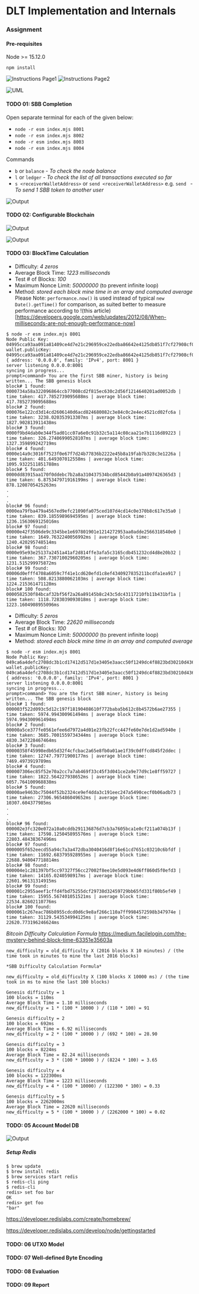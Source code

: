 # DLT Implementation and Internals

### Assignment

#### Pre-requisites

Node >= 15.12.0

`npm install`

![Instructions Page1](https://user-images.githubusercontent.com/4486133/127739369-28363a53-21f8-4167-85a8-b12a899da771.png)
![Instructions Page2](https://user-images.githubusercontent.com/4486133/127739370-b765b286-39d7-4467-a4b9-7a30b87bae73.png)

![UML](https://user-images.githubusercontent.com/4486133/127739481-4e19ce74-933b-45b4-b731-a0d6fe90d57d.png)

#### TODO 01: SBB Completion

Open separate terminal for each of the given below:

- `node -r esm index.mjs 8001`
- `node -r esm index.mjs 8002`
- `node -r esm index.mjs 8003`
- `node -r esm index.mjs 8004`

Commands

- `b` or `balance` - _To check the node balance_
- `l` or `ledger` - _To check the list of all transactions executed so far_
- `s <receiverWalletAddress>` or `send <receiverWalletAddress>` e.g. `send ` - _To send 1 SBB token to another user_

![Output](https://user-images.githubusercontent.com/4486133/127739371-40a8916d-b587-4af8-98c5-0f6382477c42.png)

#### TODO 02: Configurable Blockchain

![Output](https://user-images.githubusercontent.com/4486133/127739374-b62ccc0d-360c-4454-b343-07618f846681.png)

![Output](https://user-images.githubusercontent.com/4486133/127739374-b62ccc0d-360c-4454-b343-07618f846681.png)

#### TODO 03: BlockTime Calculation

- Difficulty: _4 zeros_
- Average Block Time: _1223 milliseconds_
- Test # of Blocks: _100_
- Maximum Nonce Limit: _50000000_ (to prevent infinite loop)
- Method: _stored each block mine time in an array and computed average_
  Please Note: `performance.now()` is used instead of typical `new Date().getTime()` for comparison, as suited better to measure performance according to !(this article)[https://developers.google.com/web/updates/2012/08/When-milliseconds-are-not-enough-performance-now]

```
$ node -r esm index.mjs 8001
Node Public Key:  04995cca93aa091a81409ce4d7e21c296959ce22edba86642e4125db851f7cf27908cf0f2cdcc524ce32d1f4c38b1651303c1c6f5fec495683b699d1acdd0e11a8
wallet.publicKey:  04995cca93aa091a81409ce4d7e21c296959ce22edba86642e4125db851f7cf27908cf0f2cdcc524ce32d1f4c38b1651303c1c6f5fec495683b699d1acdd0e11a8
{ address: '0.0.0.0', family: 'IPv4', port: 8001 }
server listening 0.0.0.0:8001
syncing in progress...
prompt>command> You are the first SBB miner, history is being written... The SBB genesis block
block# 1 found: 0000734a58a322096864ccb77008cd2f815ec630c2d56f1214640201ad0052db | time taken: 417.7852739095688ms | average block time: 417.7852739095688ms
block# 2 found: 000076e122cd3d14cd2606140d6acd824680082c3e84c0c2e4ec4521cd02fc6a | time taken: 3238.020353913307ms | average block time: 1827.902813911438ms
block# 3 found: 0000f9bd4dab0e344f5ad01cc07a6e0c91b32c5a114c08caa21e7b1116d89223 | time taken: 326.27406990528107ms | average block time: 1327.359899242719ms
block# 4 found: 0000e14a9c3016f7523f0e67f7d24b77836b2222e45b8a19fab7b328c3e1226a | time taken: 401.649307012558ms | average block time: 1095.9322511851788ms
block# 5 found: 0000dd83915aa170f0ddebc7b2a8a310437534bcd85442b0a91a4097426365d3 | time taken: 6.875347971916199ms | average block time: 878.1208705425263ms
.
.
.
block# 96 found: 0000ea79fba479a4567ed9efc21090fa075ced107d4cd14c0e370b8c617e35a0 | time taken: 839.1855989694595ms | average block time: 1236.1563069125016ms
block# 97 found: 00000e42f3506de9c3345be1e697801901e1214272953aa0adde2566318540e0 | time taken: 1649.7632240056992ms | average block time: 1240.420295748514ms
block# 98 found: 0000e95e93e25137a2451a41af2d814ffe3afa5c3165cdb451232cd4d8e20b32 | time taken: 367.73071002960205ms | average block time: 1231.515299975872ms
block# 99 found: 00006d0efff4708a6059c7f41e1cd620efd1c8ef4340927835211bcdfa1ea917 | time taken: 508.8213880062103ms | average block time: 1224.215361471128ms
block# 100 found: 0000582530f84bcaf32bf56f2a26a89145b8c243c5dc43117210fb11b431bf1a | time taken: 1118.7283039093018ms | average block time: 1223.1604908955096ms
```

- Difficulty: _5 zeros_
- Average Block Time: _22620 milliseconds_
- Test # of Blocks: _100_
- Maximum Nonce Limit: _50000000_ (to prevent infinite loop)
- Method: _stored each block mine time in an array and computed average_

```
$ node -r esm index.mjs 8001
Node Public Key:  049ca6a4defc2708dc3b1cd17412d517d1e3405e3aacc50f1249dc4f8823bd30210d4368720decfc32f6c46d658c685a4593ca5f2e7c033e65590c3cb89c4a943b
wallet.publicKey:  049ca6a4defc2708dc3b1cd17412d517d1e3405e3aacc50f1249dc4f8823bd30210d4368720decfc32f6c46d658c685a4593ca5f2e7c033e65590c3cb89c4a943b
{ address: '0.0.0.0', family: 'IPv4', port: 8001 }
server listening 0.0.0.0:8001
syncing in progress...
prompt>command> You are the first SBB miner, history is being written... The SBB genesis block
block# 1 found: 000003f522d093c5d12c197f18190408610f772baba5b612c8b4572b6ae27355 | time taken: 5974.994300961494ms | average block time: 5974.994300961494ms
block# 2 found: 00000a5ce377fe0561efee6d7972a4d01e23fb22fcc447fe60e7de1d2ad5940e | time taken: 3685.7001559734344ms | average block time: 4830.347228467464ms
block# 3 found: 00000358f45998edb65d32f4cfcbac2a65e8fb0a01ae1f39c0dffcd845f2ddec | time taken: 12747.79771900177ms | average block time: 7469.4973919789ms
block# 4 found: 000007306ec85f52e70a2cc7a7ab469f33c45f3d041ce2a9e77d9c1e8ff59727 | time taken: 1822.564227938652ms | average block time: 6057.764100968838ms
block# 5 found: 00000ae9463bc75044f52b2324ce9ef4dda3c191eec247a5490cecf0b06adb73 | time taken: 27306.965486049652ms | average block time: 10307.604377985ms
.
.
.
block# 96 found: 000002e3fc320e072a10a0cddb291136876d7cb3a7605bca1e0cf211a074b13f | time taken: 17598.125045895576ms | average block time: 22803.48438367496ms
block# 97 found: 0000005f652eecd55a94c7a3a472dba3040416d8f16e61cd7651c03210c6bfdf | time taken: 11692.683795928955ms | average block time: 22688.940047718814ms
block# 98 found: 000004e1c281397bf5cc97327f56cc27002f8ee10e5d093e4d6ff860d5f0efd3 | time taken: 14165.0240598917ms | average block time: 22601.96131314915ms
block# 99 found: 000001c2955aeef1cffd4fbd75255dcf29738d32459729bb65fd331f80b5ef49 | time taken: 15955.567401051521ms | average block time: 22534.82602110776ms
block# 100 found: 0000061c267eac786b8955cdcd0d6c9e8af266c110a7ff9984572598b347974e | time taken: 31129.543534994125ms | average block time: 22620.773196246624ms
```

_Bitcoin Difficulty Calculation Formula_
https://medium.facilelogin.com/the-mystery-behind-block-time-63351e35603a

```
new_difficulty = old_difficulty X (2016 blocks X 10 minutes) / (the time took in minutes to mine the last 2016 blocks)

*SBB Difficulty Calculation Formula*

new_difficulty = old_difficulty X (100 blocks X 10000 ms) / (the time took in ms to mine the last 100 blocks)

Genesis difficulty = 1
100 blocks = 110ms
Average Block Time = 1.10 milliseconds
new_difficulty = 1 * (100 * 10000 ) / (110 * 100) = 91

Genesis difficulty = 2
100 blocks = 692ms
Average Block Time = 6.92 milliseconds
new_difficulty = 2 * (100 * 10000 ) / (692 * 100) = 28.90

Genesis difficulty = 3
100 blocks = 8224ms
Average Block Time = 82.24 milliseconds
new_difficulty = 3 * (100 * 10000 ) / (8224 * 100) = 3.65

Genesis difficulty = 4
100 blocks = 122300ms
Average Block Time = 1223 milliseconds
new_difficulty = 4 * (100 * 10000) / (122300 * 100) = 0.33

Genesis difficulty = 5
100 blocks = 2262000ms
Average Block Time = 22620 milliseconds
new_difficulty = 5 * (100 * 10000 ) / (2262000 * 100) = 0.02
```

#### TODO: 05 Account Model DB

![Output](https://user-images.githubusercontent.com/4486133/127739378-98c45cb2-8280-4319-a8ad-079d3037f44e.png)

##### Setup Redis

```
$ brew update
$ brew install redis
$ brew services start redis
$ redis-cli ping
$ redis-cli
redis> set foo bar
OK
redis> get foo
"bar"
```

https://developer.redislabs.com/create/homebrew/

https://developer.redislabs.com/develop/node/gettingstarted

#### TODO: 06 UTXO Model

#### TODO: 07 Well-defined Byte Encoding

#### TODO: 08 Evaluation

#### TODO: 09 Report
